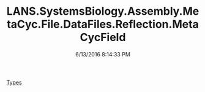 ﻿---
title: LANS.SystemsBiology.Assembly.MetaCyc.File.DataFiles.Reflection.MetaCycField
date: 6/13/2016 8:14:33 PM
---

[Types](T-LANS.SystemsBiology.Assembly.MetaCyc.File.DataFiles.Reflection.MetaCycField.Types.html)

